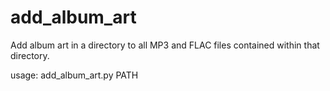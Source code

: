 # add_album_art
Add album art in a directory to all MP3 and FLAC files contained within that directory. 

usage: add_album_art.py PATH
